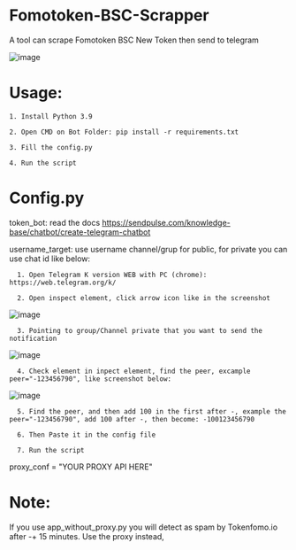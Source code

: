 # Fomotoken-BSC-Scrapper
A tool can scrape Fomotoken BSC New Token then send to telegram

![image](https://user-images.githubusercontent.com/73378179/145968464-1edc545a-e963-476a-8197-89c0e18d45db.png)

# Usage:

    1. Install Python 3.9
    
    2. Open CMD on Bot Folder: pip install -r requirements.txt
    
    3. Fill the config.py
    
    4. Run the script
    
    
# Config.py

token_bot: read the docs https://sendpulse.com/knowledge-base/chatbot/create-telegram-chatbot

username_target: use username channel/grup for public, for private you can use chat id like below:

      1. Open Telegram K version WEB with PC (chrome): https://web.telegram.org/k/

      2. Open inspect element, click arrow icon like in the screenshot 

![image](https://user-images.githubusercontent.com/73378179/145967159-a5f7f6eb-1457-40aa-ab09-7169ec22571a.png)

      3. Pointing to group/Channel private that you want to send the notification
![image](https://user-images.githubusercontent.com/73378179/145967273-d1b228b3-618c-4446-bc16-e551f5748aed.png)

      4. Check element in inpect element, find the peer, excample peer="-123456790", like screenshot below:

![image](https://user-images.githubusercontent.com/73378179/145967456-55dcf4f1-4092-47f2-a623-96089ffb6638.png)         

      5. Find the peer, and then add 100 in the first after -, example the peer="-123456790", add 100 after -, then become: -100123456790

      6. Then Paste it in the config file

      7. Run the script
      
proxy_conf = "YOUR PROXY API HERE"

# Note:

If you use app_without_proxy.py you will detect as spam by Tokenfomo.io after -+ 15 minutes. Use the proxy instead,
